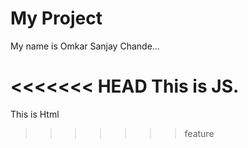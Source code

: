 # My Project

My name is Omkar Sanjay Chande...

<<<<<<< HEAD
This is JS.
=======
This is Html
>>>>>>> feature
